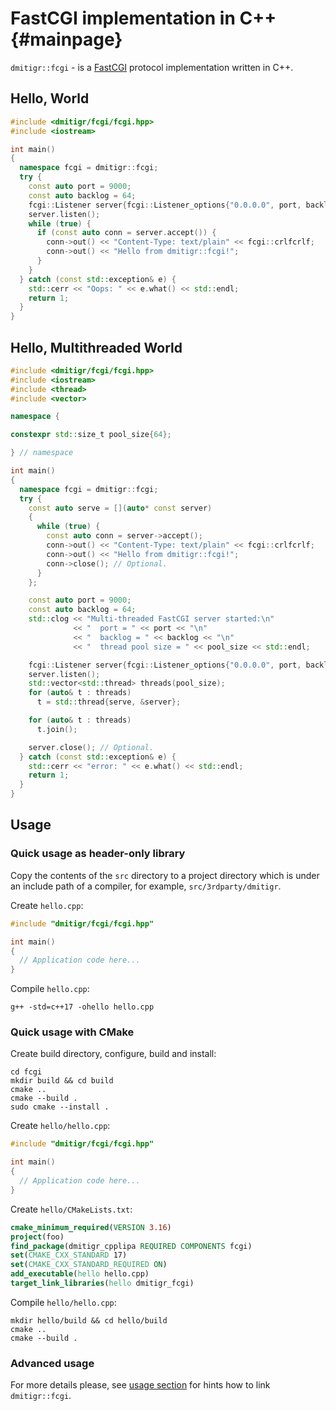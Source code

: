 # FastCGI implementation in C++ {#mainpage}

`dmitigr::fcgi` - is a [FastCGI] protocol implementation written in C++.

## Hello, World

```cpp
#include <dmitigr/fcgi/fcgi.hpp>
#include <iostream>

int main()
{
  namespace fcgi = dmitigr::fcgi;
  try {
    const auto port = 9000;
    const auto backlog = 64;
    fcgi::Listener server{fcgi::Listener_options{"0.0.0.0", port, backlog}};
    server.listen();
    while (true) {
      if (const auto conn = server.accept()) {
        conn->out() << "Content-Type: text/plain" << fcgi::crlfcrlf;
        conn->out() << "Hello from dmitigr::fcgi!";
      }
    }
  } catch (const std::exception& e) {
    std::cerr << "Oops: " << e.what() << std::endl;
    return 1;
  }
}
```

## Hello, Multithreaded World

```cpp
#include <dmitigr/fcgi/fcgi.hpp>
#include <iostream>
#include <thread>
#include <vector>

namespace {

constexpr std::size_t pool_size{64};

} // namespace

int main()
{
  namespace fcgi = dmitigr::fcgi;
  try {
    const auto serve = [](auto* const server)
    {
      while (true) {
        const auto conn = server->accept();
        conn->out() << "Content-Type: text/plain" << fcgi::crlfcrlf;
        conn->out() << "Hello from dmitigr::fcgi!";
        conn->close(); // Optional.
      }
    };

    const auto port = 9000;
    const auto backlog = 64;
    std::clog << "Multi-threaded FastCGI server started:\n"
              << "  port = " << port << "\n"
              << "  backlog = " << backlog << "\n"
              << "  thread pool size = " << pool_size << std::endl;

    fcgi::Listener server{fcgi::Listener_options{"0.0.0.0", port, backlog}};
    server.listen();
    std::vector<std::thread> threads(pool_size);
    for (auto& t : threads)
      t = std::thread{serve, &server};

    for (auto& t : threads)
      t.join();

    server.close(); // Optional.
  } catch (const std::exception& e) {
    std::cerr << "error: " << e.what() << std::endl;
    return 1;
  }
}
```

## Usage

### Quick usage as header-only library

Copy the contents of the `src` directory to a project directory which is under
an include path of a compiler, for example, `src/3rdparty/dmitigr`.

Create `hello.cpp`:

```C++
#include "dmitigr/fcgi/fcgi.hpp"

int main()
{
  // Application code here...
}
```

Compile `hello.cpp`:

```
g++ -std=c++17 -ohello hello.cpp
```

### Quick usage with CMake

Create build directory, configure, build and install:

```
cd fcgi
mkdir build && cd build
cmake ..
cmake --build .
sudo cmake --install .
```

Create `hello/hello.cpp`:

```C++
#include "dmitigr/fcgi/fcgi.hpp"

int main()
{
  // Application code here...
}
```

Create `hello/CMakeLists.txt`:

```cmake
cmake_minimum_required(VERSION 3.16)
project(foo)
find_package(dmitigr_cpplipa REQUIRED COMPONENTS fcgi)
set(CMAKE_CXX_STANDARD 17)
set(CMAKE_CXX_STANDARD_REQUIRED ON)
add_executable(hello hello.cpp)
target_link_libraries(hello dmitigr_fcgi)
```

Compile `hello/hello.cpp`:

```
mkdir hello/build && cd hello/build
cmake ..
cmake --build .
```

### Advanced usage

For more details please, see [usage section][dmitigr_cpplipa_usage] for hints
how to link `dmitigr::fcgi`.

[dmitigr_cpplipa_usage]: https://github.com/dmitigr/cpplipa.git#usage

[FastCGI]: https://en.wikipedia.org/wiki/FastCGI
